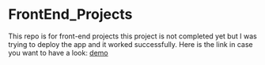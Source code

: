 # FrontEnd_Projects
This repo is for front-end projects
this project is not completed yet but I was trying to deploy the app and it worked successfully.
Here is the link in case you want to have a look: [demo](https://youssehf.github.io/playAround/)
